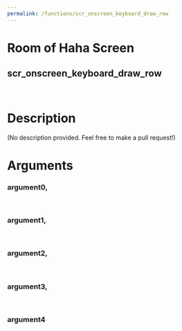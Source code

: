 ```yaml
---
permalink: /functions/scr_onscreen_keyboard_draw_row
---
```

# Room of Haha Screen  
## scr_onscreen_keyboard_draw_row  
&nbsp;  
# Description  
(No description provided. Feel free to make a pull request!) 
&nbsp;  
# Arguments
### argument0, 

&nbsp;  
### argument1, 

&nbsp;  
### argument2, 

&nbsp;  
### argument3, 

&nbsp;  
### argument4

&nbsp;  


